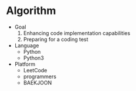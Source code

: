 # Algorithm
- Goal
  1. Enhancing code implementation capabilities
  2. Preparing for a coding test 
- Language
  - Python
  - Python3
- Platform
  - LeetCode
  - programmers
  - BAEKJOON